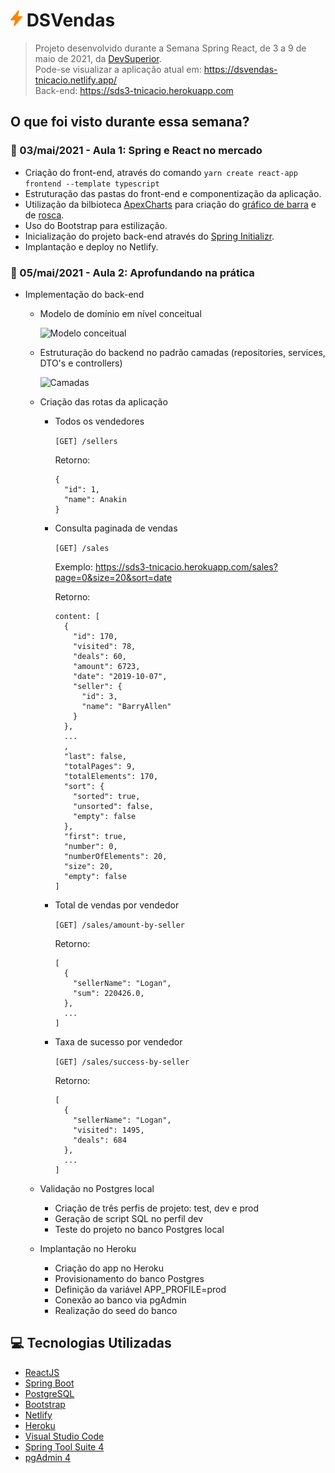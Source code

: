 # ![DevSuperior logo](https://raw.githubusercontent.com/devsuperior/bds-assets/main/ds/devsuperior-logo-small.png) DSVendas
> Projeto desenvolvido durante a Semana Spring React, de 3 a 9 de maio de 2021, da [DevSuperior](https://devsuperior.com.br). <br/>
> Pode-se visualizar a aplicação atual em: https://dsvendas-tnicacio.netlify.app/ <br/>
> Back-end: https://sds3-tnicacio.herokuapp.com

## O  que foi visto durante essa semana?

### :calendar: 03/mai/2021 - Aula 1: Spring e React no mercado
- Criação do front-end, através do comando ```yarn create react-app frontend --template typescript```
- Estruturação das pastas do front-end e componentização da aplicação.
- Utilização da bilbioteca [ApexCharts](https://apexcharts.com/docs/react-charts/) para criação do
[gráfico de barra](https://github.com/tnicacio/dsvendas/blob/main/frontend/src/components/BarChart/index.tsx) 
e de [rosca](https://github.com/tnicacio/dsvendas/blob/main/frontend/src/components/DonutChart/index.tsx).
- Uso do Bootstrap para estilização.
- Inicialização do projeto back-end através do [Spring Initializr](https://start.spring.io/).
- Implantação e deploy no Netlify.

### :calendar: 05/mai/2021 - Aula 2: Aprofundando na prática
- Implementação do back-end
  - Modelo de domínio em nível conceitual
    
    ![Modelo conceitual](https://user-images.githubusercontent.com/50798315/117371722-bf26f800-ae9e-11eb-8df1-6b64907702d0.png)
  
  - Estruturação do backend no padrão camadas (repositories, services, DTO's e controllers)
 
    ![Camadas](https://user-images.githubusercontent.com/50798315/117371824-ea114c00-ae9e-11eb-9a45-704562980cb1.png)

  - Criação das rotas da aplicação
  
    - Todos os vendedores
    
      ```[GET] /sellers```
      
      Retorno: 
      
      ```
      {
        "id": 1,
        "name": Anakin
      }
      ```
  
    - Consulta paginada de vendas
      
      ```[GET] /sales```
      
      Exemplo: https://sds3-tnicacio.herokuapp.com/sales?page=0&size=20&sort=date
      
      Retorno: 
      
      ```
      content: [
        {
          "id": 170,
          "visited": 78,
          "deals": 60,
          "amount": 6723,
          "date": "2019-10-07",
          "seller": {
            "id": 3,
            "name": "BarryAllen"
          }
        },
        ...
        ,
        "last": false,
        "totalPages": 9,
        "totalElements": 170,
        "sort": {
          "sorted": true,
          "unsorted": false,
          "empty": false
        },
        "first": true,
        "number": 0,
        "numberOfElements": 20,
        "size": 20,
        "empty": false
      ]
      ```

    - Total de vendas por vendedor
      
      ```[GET] /sales/amount-by-seller```
      
      Retorno: 
      
      ```
      [
        {
          "sellerName": "Logan",
          "sum": 220426.0,
        },
        ...
      ]
      ```

    - Taxa de sucesso por vendedor
      
      ```[GET] /sales/success-by-seller```

      Retorno: 
      
      ```
      [
        {
          "sellerName": "Logan",
          "visited": 1495,
          "deals": 684
        },
        ...
      ]
      ```

  - Validação no Postgres local
    - Criação de três perfis de projeto: test, dev e prod
    - Geração de script SQL no perfil dev
    - Teste do projeto no banco Postgres local

  - Implantação no Heroku
    - Criação do app no Heroku
    - Provisionamento do banco Postgres
    - Definição da variável APP_PROFILE=prod
    - Conexão ao banco via pgAdmin
    - Realização do seed do banco

## :computer: Tecnologias Utilizadas
- [ReactJS](https://pt-br.reactjs.org/)
- [Spring Boot](https://spring.io/projects/spring-boot)
- [PostgreSQL](https://www.postgresql.org/)
- [Bootstrap](https://getbootstrap.com/)
- [Netlify](https://www.netlify.com/)
- [Heroku](http://heroku.com/)
- [Visual Studio Code](https://code.visualstudio.com/)
- [Spring Tool Suite 4](https://spring.io/tools)
- [pgAdmin 4](https://www.pgadmin.org/)
